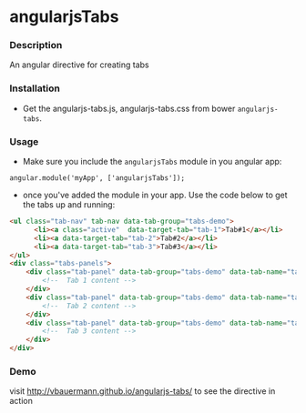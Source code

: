 
# angularjsTabs

### Description
An angular directive for creating tabs

### Installation
* Get the angularjs-tabs.js, angularjs-tabs.css from bower ```angularjs-tabs```.

### Usage
* Make sure you include the  ```angularjsTabs``` module in you angular app:

```
angular.module('myApp', ['angularjsTabs']);
```

* once you've added the module in your app. Use the code below to get the tabs up and running:

```html
<ul class="tab-nav" tab-nav data-tab-group="tabs-demo">
      <li><a class="active"  data-target-tab="tab-1">Tab#1</a></li>
      <li><a data-target-tab="tab-2">Tab#2</a></li>
      <li><a data-target-tab="tab-3">Tab#3</a></li>
</ul>
<div class="tabs-panels">
	<div class="tab-panel" data-tab-group="tabs-demo" data-tab-name="tab-1">
		<!--  Tab 1 content -->
	</div>
	<div class="tab-panel" data-tab-group="tabs-demo" data-tab-name="tab-2">
		<!--  Tab 2 content -->
	</div>
	<div class="tab-panel" data-tab-group="tabs-demo" data-tab-name="tab-3">
		<!--  Tab 3 content -->
	</div>
</div>
```
### Demo
visit <a href="http://vbauermann.github.io/angularjs-tabs/">http://vbauermann.github.io/angularjs-tabs/</a> to see the directive in action

